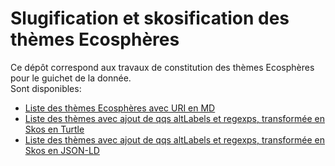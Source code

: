 # Slugification et skosification des thèmes Ecosphères

Ce dépôt correspond aux travaux de constitution des thèmes Ecosphères pour le guichet de la donnée.  
Sont disponibles:

- [Liste des thèmes Ecosphères avec URI en MD](theme4.md)
- [Liste des thèmes avec ajout de qqs altLabels et regexps, transformée en Skos en Turtle](theme4.ttl)
- [Liste des thèmes avec ajout de qqs altLabels et regexps, transformée en Skos en JSON-LD](theme4.json)
